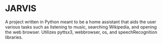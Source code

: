 # JARVIS
A project written in Python meant to be a home assistant that aids the user various tasks such as listening to music, searching Wikipedia, and opening the web browser. Utilizes pyttsx3, webbrowser, os, and speechRecognition libraries.

